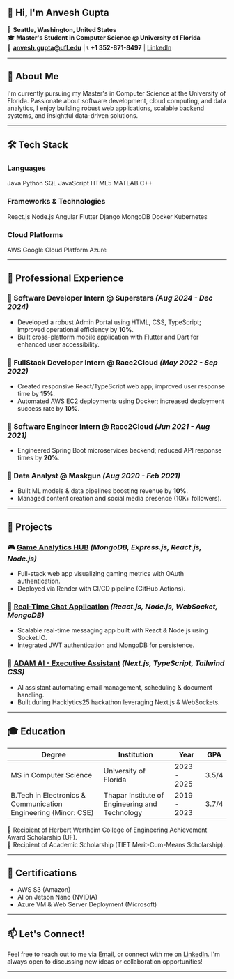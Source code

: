 

## 👋 Hi, I'm Anvesh Gupta

📍 **Seattle, Washington, United States**  
🎓 **Master's Student in Computer Science @ University of Florida**  
📧 **[anvesh.gupta@ufl.edu](mailto:anvesh.gupta@ufl.edu)** | 📞 **+1 352-871-8497** | [LinkedIn](https://linkedin.com/in/agcse)

---

## 🚀 About Me
I'm currently pursuing my Master's in Computer Science at the University of Florida. Passionate about software development, cloud computing, and data analytics, I enjoy building robust web applications, scalable backend systems, and insightful data-driven solutions.

---

## 🛠️ Tech Stack

### Languages
Java
Python
SQL
JavaScript
HTML5
MATLAB
C++

### Frameworks & Technologies
React.js
Node.js
Angular
Flutter
Django
MongoDB
Docker
Kubernetes

### Cloud Platforms
AWS
Google Cloud Platform
Azure

---

## 💼 Professional Experience

### 🚩 Software Developer Intern @ Superstars *(Aug 2024 - Dec 2024)*
- Developed a robust Admin Portal using HTML, CSS, TypeScript; improved operational efficiency by **10%**.
- Built cross-platform mobile application with Flutter and Dart for enhanced user accessibility.

### 🚩 FullStack Developer Intern @ Race2Cloud *(May 2022 - Sep 2022)*
- Created responsive React/TypeScript web app; improved user response time by **15%**.
- Automated AWS EC2 deployments using Docker; increased deployment success rate by **10%**.

### 🚩 Software Engineer Intern @ Race2Cloud *(Jun 2021 - Aug 2021)*
- Engineered Spring Boot microservices backend; reduced API response times by **20%**.

### 🚩 Data Analyst @ Maskgun *(Aug 2020 - Feb 2021)*
- Built ML models & data pipelines boosting revenue by **10%**.
- Managed content creation and social media presence (10K+ followers).

---

## 📁 Projects

### 🎮 [Game Analytics HUB](#) *(MongoDB, Express.js, React.js, Node.js)*
- Full-stack web app visualizing gaming metrics with OAuth authentication.
- Deployed via Render with CI/CD pipeline (GitHub Actions).

### 💬 [Real-Time Chat Application](#) *(React.js, Node.js, WebSocket, MongoDB)*
- Scalable real-time messaging app built with React & Node.js using Socket.IO.
- Integrated JWT authentication and MongoDB for persistence.

### 🤖 [ADAM AI - Executive Assistant](#) *(Next.js, TypeScript, Tailwind CSS)*
- AI assistant automating email management, scheduling & document handling.
- Built during Hacklytics25 hackathon leveraging Next.js & WebSockets.

---

## 🎓 Education
| Degree | Institution | Year | GPA |
|--------|-------------|------|-----|
| MS in Computer Science | University of Florida | 2023 - 2025 | 3.5/4 |
| B.Tech in Electronics & Communication Engineering (Minor: CSE) | Thapar Institute of Engineering and Technology | 2019 - 2023 | 3.7/4 |

🏅 Recipient of Herbert Wertheim College of Engineering Achievement Award Scholarship (UF).  
🏅 Recipient of Academic Scholarship (TIET Merit-Cum-Means Scholarship).

---

## 📜 Certifications
- AWS S3 (Amazon)
- AI on Jetson Nano (NVIDIA)
- Azure VM & Web Server Deployment (Microsoft)

---

## 📫 Let's Connect!
Feel free to reach out to me via [Email](mailto:anvesh.gupta@ufl.edu), or connect with me on [LinkedIn](https://linkedin.com/in/agcse). I'm always open to discussing new ideas or collaboration opportunities!

---

